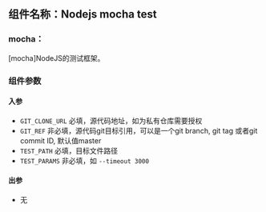 ## 组件名称：Nodejs mocha test

### mocha：
[mocha]NodeJS的测试框架。


### 组件参数
#### 入参
- `GIT_CLONE_URL` 必填，源代码地址，如为私有仓库需要授权
- `GIT_REF` 非必填，源代码git目标引用，可以是一个git branch, git tag 或者git commit ID, 默认值master
- `TEST_PATH` 必填，目标文件路径
- `TEST_PARAMS` 非必填，如 `--timeout 3000`
#### 出参
- 无





